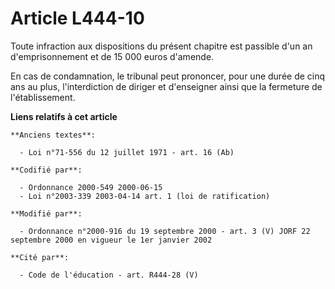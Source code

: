 # Article L444-10

Toute infraction aux dispositions du présent chapitre est passible d'un an d'emprisonnement et de 15 000 euros d'amende.

En cas de condamnation, le tribunal peut prononcer, pour une durée de cinq ans au plus, l'interdiction de diriger et
d'enseigner ainsi que la fermeture de l'établissement.

**Liens relatifs à cet article**

	**Anciens textes**:

	  - Loi n°71-556 du 12 juillet 1971 - art. 16 (Ab)

	**Codifié par**:

	  - Ordonnance 2000-549 2000-06-15
	  - Loi n°2003-339 2003-04-14 art. 1 (loi de ratification)

	**Modifié par**:

	  - Ordonnance n°2000-916 du 19 septembre 2000 - art. 3 (V) JORF 22 septembre 2000 en vigueur le 1er janvier 2002

	**Cité par**:

	  - Code de l'éducation - art. R444-28 (V)
